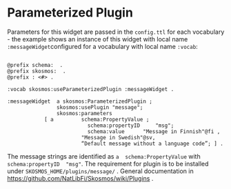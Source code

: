# Parameterized Plugin
Parameters for this widget are passed in the `config.ttl` for each vocabulary - the example shows an instance of this widget with local name `:messageWidget`configured for a vocabulary with local name `:vocab`:

<pre><code>
@prefix schema: <http://schema.org/> .
@prefix skosmos: <http://purl.org/net/skosmos#> .
@prefix : <#> .

:vocab skosmos:useParameterizedPlugin :messageWidget .

:messageWidget  a skosmos:ParameterizedPlugin ;
                skosmos:usePlugin "message";
                skosmos:parameters 
			[ a			schema:PropertyValue ;
                          schema:propertyID 	"msg";
                          schema:value		"Message in Finnish"@fi ,
  						"Message in Swedish"@sv,
  						“Default message without a language code”; ] .
</code></pre>

The message strings are identified as `a  schema:PropertyValue` with `schema:propertyID  "msg"`.  The requirement for plugin is to be installed under `SKOSMOS_HOME/plugins/message/` . General documentation  in https://github.com/NatLibFi/Skosmos/wiki/Plugins .


